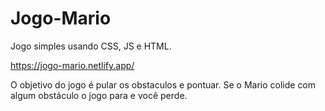 # Jogo-Mario
Jogo simples usando CSS, JS e HTML.

https://jogo-mario.netlify.app/

O objetivo do jogo é pular os obstaculos e pontuar. 
Se o Mario colide com algum obstáculo o jogo para e você perde. 
